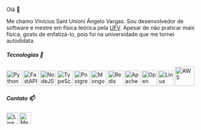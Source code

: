 Olá 👋

Me chamo Vinícius Sant Unioni Ângelo Vargas. 
Sou desenvolvedor de software e mestre em física teórica pela [UFV](https://www.ufv.br/). 
Apesar de não praticar mais física, gosto de enfatizá-lo, pois foi na 
universidade que me tornei autodidata. 

##### Tecnologias 🔭

<div style="justify-content: space-between; width: auto">

<img alt="Python" height="40" src="https://cdn.jsdelivr.net/gh/devicons/devicon/icons/python/python-original.svg" />
<img alt="FastAPI" height="40" src="https://cdn.worldvectorlogo.com/logos/fastapi.svg" />

<img alt="NodeJS" height="40" src="https://cdn-icons-png.flaticon.com/512/5968/5968322.png" /> 
<img alt="TypeScript" height="40" src="https://bognarjunior.files.wordpress.com/2018/09/typescript.png" />

<img alt="PostgreSQL" height="40" src="https://cdn.jsdelivr.net/gh/devicons/devicon/icons/postgresql/postgresql-original.svg" />
<img alt="MongoDB" height="40" src="https://cdn.jsdelivr.net/gh/devicons/devicon/icons/mongodb/mongodb-original-wordmark.svg" />  
<img alt="Redis" height="40" src="https://cdn.jsdelivr.net/gh/devicons/devicon/icons/redis/redis-original.svg" />

<img alt="Apache Kafka" height="40" src="https://cdn.icon-icons.com/icons2/2248/PNG/512/apache_kafka_icon_138937.png" >

<img alt="Open Telemetry" height="40" src="https://cncf-branding.netlify.app/img/projects/opentelemetry/icon/color/opentelemetry-icon-color.png" >

<img alt="Linux" height="40" src="https://cdn.jsdelivr.net/gh/devicons/devicon/icons/linux/linux-original.svg" /> 
<img alt="AWS" height="50" src="https://cdn.iconscout.com/icon/free/png-256/aws-3215369-2673787.png" /> 

</div>

##### Contato 📫
<div style="width: auto">
<a href="https://www.linkedin.com/in/santunioni/"><img alt="LinkedIn" width=30 src="https://cdn-icons-png.flaticon.com/512/174/174857.png"></a>
<a href="https://medium.com/@santunioni"><img alt="Medium" width=30 src="https://w7.pngwing.com/pngs/164/736/png-transparent-computer-icons-social-media-medium-blog-social-network-social-icons-angle-photography-logo.png"></a>
</div>

<!--
**santunioni/santunioni** is a ✨ _special_ ✨ repository because its `README.md` (this file) appears on your GitHub profile.

Here are some ideas to get you started:

- 🔭 I’m currently working on ...
- 🌱 I’m currently learning ...
- 👯 I’m looking to collaborate on ...
- 🤔 I’m looking for help with ...
- 💬 Ask me about ...
- 📫 How to reach me: ...
- 😄 Pronouns: ...
- ⚡ Fun fact: ...
-->
